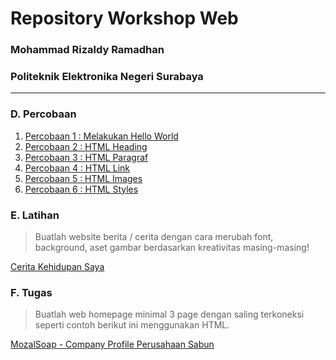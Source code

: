 # Repository Workshop Web
### Mohammad Rizaldy Ramadhan
### Politeknik Elektronika Negeri Surabaya

---

### D. Percobaan
1. [Percobaan 1 : Melakukan Hello World](/workshop_web/html/try1.html)
2. [Percobaan 2 : HTML Heading](/workshop_web/html/try2.html)
3. [Percobaan 3 : HTML Paragraf](/workshop_web/html/try3.html)
4. [Percobaan 4 : HTML Link](/workshop_web/html/try4.html)
5. [Percobaan 5 : HTML Images](/workshop_web/html/try5.html)
6. [Percobaan 6 : HTML Styles](/workshop_web/html/try6.html)
### E. Latihan
> Buatlah website berita / cerita dengan cara merubah font, background, aset gambar berdasarkan kreativitas masing-masing!

[Cerita Kehidupan Saya](/workshop_web/html/latihan.html)
### F. Tugas
> Buatlah web homepage minimal 3 page dengan saling terkoneksi seperti contoh berikut ini menggunakan HTML.

[MozalSoap - Company Profile Perusahaan Sabun](/workshop_web/html/)
